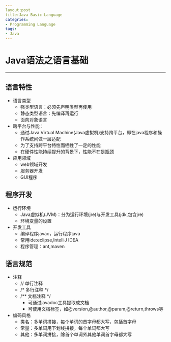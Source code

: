 ```yaml
---
layout:post
title:Java Basic Language
categries:
- Programming Language
tags:
- Java
---
```


# Java语法之语言基础
--------------------------------------
## 语言特性
- 语言类型
	- 强类型语言：必须先声明类型再使用
	- 静态类型语言：先编译再运行
	- 面向对象语言
- 跨平台与性能：
	- 通过Java Virtual Machine(Java虚拟机)支持跨平台，即在java程序和操作系统间做一层适配
	- 为了支持跨平台特性而牺牲了一定的性能
	- 在硬件性能持续提升的背景下，性能不在是瓶颈
- 应用领域
	- web领域开发
	- 服务器开发
	- GUI程序
	
## 程序开发
- 运行环境
	- Java虚拟机(JVM)：分为运行环境(jre)与开发工具(jdk,包含jre)
	- 环境变量的设置
- 开发工具
	- 编译程序javac，运行程序java
	- 常用ide:eclipse,IntelliJ IDEA
	- 程序管理：ant,maven
	
## 语言规范
- 注释
	- // 单行注释
	- /\* 多行注释 \*/
	- /\*\* 文档注释 \*/
		- 可通过javadoc工具提取成文档
		- 可使用文档标签，如@version,@author,@param,@return,throws等
- 编码风格
	- 类名：多单词拼接，每个单词的首字母都大写，包括首字母
	- 常量：多单词用下划线拼接，每个单词都大写
	- 其他：多单词拼接，除首个单词外其他单词首字母都大写